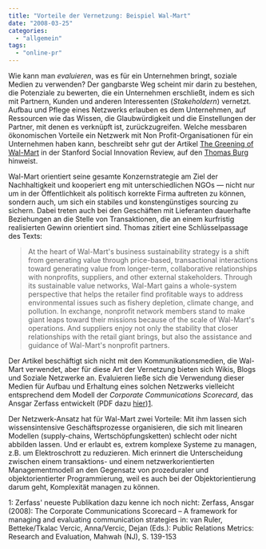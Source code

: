 ```yaml
---
title: "Vorteile der Vernetzung: Beispiel Wal-Mart"
date: "2008-03-25"
categories: 
  - "allgemein"
tags: 
  - "online-pr"
---
```


Wie kann man _evaluieren_, was es für ein Unternehmen bringt, soziale Medien zu verwenden? Der gangbarste Weg scheint mir darin zu bestehen, die Potenziale zu bewerten, die ein Unternehmen erschließt, indem es sich mit Partnern, Kunden und anderen Interessenten (_Stakeholdern_) vernetzt. Aufbau und Pflege eines Netzwerks erlauben es dem Unternehmen, auf Ressourcen wie das Wissen, die Glaubwürdigkeit und die Einstellungen der Partner, mit denen es verknüpft ist, zurückzugreifen. Welche messbaren ökonomischen Vorteile ein Netzwerk mit Non Profit-Organisationen für ein Unternehmen haben kann, beschreibt sehr gut der Artikel [The Greening of Wal-Mart](http://www.ssireview.org/articles/entry/the_greening_of_wal_mart/ "Stanford Social Innovation Review : Articles : The Greening of Wal-Mart (March 11, 2008)") in der Stanford Social Innovation Review, auf den [Thomas Burg](http://randgaenge.net/2008/values-of-networks/2717/ "Values of Networks | .:|randgaenge|:.") hinweist.

Wal-Mart orientiert seine gesamte Konzernstrategie am Ziel der Nachhaltigkeit und kooperiert eng mit unterschiedlichen NGOs — nicht nur um in der Öffentlichkeit als politisch korrekte Firma auftreten zu können, sondern auch, um sich ein stabiles und konstengünstiges sourcing zu sichern. Dabei treten auch bei den Geschäften mit Lieferanten dauerhafte Beziehungen an die Stelle von Transaktionen, die an einem kurfristig realisierten Gewinn orientiert sind. Thomas zitiert eine Schlüsselpassage des Texts:

> At the heart of Wal-Mart's business sustainability strategy is a shift from generating value through price-based, transactional interactions toward generating value from longer-term, collaborative relationships with nonprofits, suppliers, and other external stakeholders. Through its sustainable value networks, Wal-Mart gains a whole-system perspective that helps the retailer find profitable ways to address environmental issues such as fishery depletion, climate change, and pollution. In exchange, nonprofit network members stand to make giant leaps toward their missions because of the scale of Wal-Mart's operations. And suppliers enjoy not only the stability that closer relationships with the retail giant brings, but also the assistance and guidance of Wal-Mart's nonprofit partners.

Der Artikel beschäftigt sich nicht mit den Kommunikationsmedien, die Wal-Mart verwendet, aber für diese Art der Vernetzung bieten sich Wikis, Blogs und Soziale Netzwerke an. Evaluieren ließe sich die Verwendung dieser Medien für Aufbau und Erhaltung eines solchen Netzwerks vielleicht entsprechend dem Modell der _Corporate Communications Scorecard_, das Ansgar Zerfass entwickelt (PDF dazu [hier](http://www.communicationmanagement.de/fileadmin/cmgt/PDF_Publikationen_download/Corporate_Communications_Scorecard__A._Zerfa__-_prportal.de_22.06.04.pdf))[1](#anm).

Der Netzwerk-Ansatz hat für Wal-Mart zwei Vorteile: Mit ihm lassen sich wissensintensive Geschäftsprozesse organisieren, die sich mit linearen Modellen (supply-chains, Wertschöpfungsketten) schlecht oder nicht abbilden lassen. Und er erlaubt es, extrem komplexe Systeme zu managen, z.B. um Elektroschrott zu reduzieren. Mich erinnert die Unterscheidung zwischen einem transaktions- und einem netzwerkorientierten Managementmodell an den Gegensatz von prozeduraler und objektorientierter Programmierung, weil es auch bei der Objektorientierung darum geht, Komplexität managen zu können.

1: Zerfass' neueste Publikation dazu kenne ich noch nicht: Zerfass, Ansgar (2008): The Corporate Communications Scorecard – A framework for managing and evaluating communication strategies in: van Ruler, Betteke/Tkalac Vercic, Anna/Vercic, Dejan (Eds.): Public Relations Metrics: Research and Evaluation, Mahwah (NJ), S. 139-153
